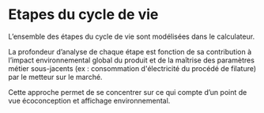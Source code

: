 # Etapes du cycle de vie

L’ensemble des étapes du cycle de vie sont modélisées dans le calculateur.&#x20;

La profondeur d’analyse de chaque étape est fonction de sa contribution à l’impact environnemental global du produit et de la maîtrise des paramètres métier sous-jacents (ex : consommation d'électricité du procédé de filature) par le metteur sur le marché.

Cette approche permet de se concentrer sur ce qui compte d’un point de vue écoconception et affichage environnemental.
